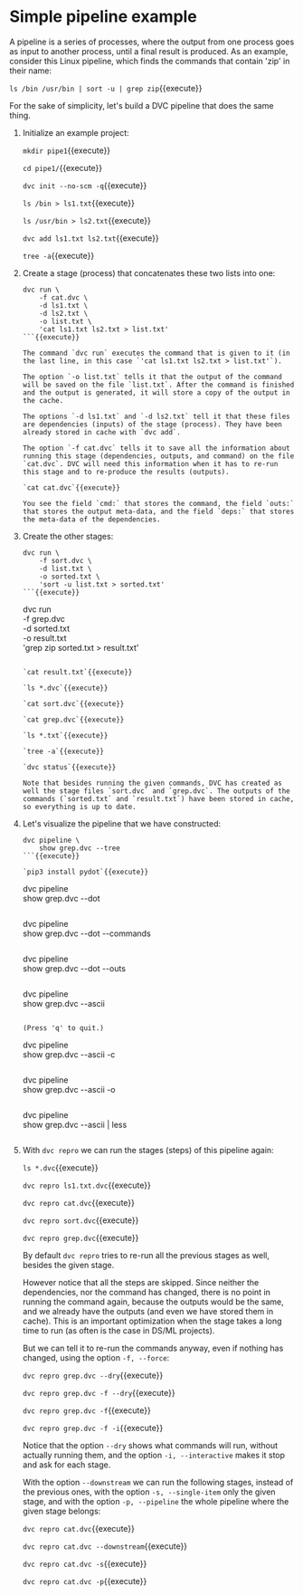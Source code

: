 # Simple pipeline example

A pipeline is a series of processes, where the output from one process
goes as input to another process, until a final result is produced. As
an example, consider this Linux pipeline, which finds the commands
that contain 'zip' in their name:

`ls /bin /usr/bin | sort -u | grep zip`{{execute}}

For the sake of simplicity, let's build a DVC pipeline that does the
same thing.

1. Initialize an example project:

   `mkdir pipe1`{{execute}}
   
   `cd pipe1/`{{execute}}
   
   `dvc init --no-scm -q`{{execute}}
      
   `ls /bin > ls1.txt`{{execute}}
   
   `ls /usr/bin > ls2.txt`{{execute}}
   
   `dvc add ls1.txt ls2.txt`{{execute}}
   
   `tree -a`{{execute}}

2. Create a stage (process) that concatenates these two lists into
   one:
   
   ```
   dvc run \
       -f cat.dvc \
       -d ls1.txt \
       -d ls2.txt \
       -o list.txt \
       'cat ls1.txt ls2.txt > list.txt'
   ```{{execute}}
   
   The command `dvc run` executes the command that is given to it (in
   the last line, in this case `'cat ls1.txt ls2.txt > list.txt'`).
   
   The option `-o list.txt` tells it that the output of the command
   will be saved on the file `list.txt`. After the command is finished
   and the output is generated, it will store a copy of the output in
   the cache.
   
   The options `-d ls1.txt` and `-d ls2.txt` tell it that these files
   are dependencies (inputs) of the stage (process). They have been
   already stored in cache with `dvc add`.
   
   The option `-f cat.dvc` tells it to save all the information about
   running this stage (dependencies, outputs, and command) on the file
   `cat.dvc`. DVC will need this information when it has to re-run
   this stage and to re-produce the results (outputs).
   
   `cat cat.dvc`{{execute}}
   
   You see the field `cmd:` that stores the command, the field `outs:`
   that stores the output meta-data, and the field `deps:` that stores
   the meta-data of the dependencies.
   
3. Create the other stages:

   ```
   dvc run \
       -f sort.dvc \
       -d list.txt \
       -o sorted.txt \
       'sort -u list.txt > sorted.txt'
   ```{{execute}}

   ```
   dvc run \
       -f grep.dvc \
       -d sorted.txt \
       -o result.txt \
       'grep zip sorted.txt > result.txt'
   ```{{execute}}

   `cat result.txt`{{execute}}
   
   `ls *.dvc`{{execute}}
   
   `cat sort.dvc`{{execute}}
   
   `cat grep.dvc`{{execute}}
   
   `ls *.txt`{{execute}}
   
   `tree -a`{{execute}}
   
   `dvc status`{{execute}}
   
   Note that besides running the given commands, DVC has created as
   well the stage files `sort.dvc` and `grep.dvc`. The outputs of the
   commands (`sorted.txt` and `result.txt`) have been stored in cache,
   so everything is up to date.

4. Let's visualize the pipeline that we have constructed:

   ```
   dvc pipeline \
       show grep.dvc --tree
   ```{{execute}}
   
   `pip3 install pydot`{{execute}}

   ```
   dvc pipeline \
       show grep.dvc --dot
   ```{{execute}}
   
   ```
   dvc pipeline \
       show grep.dvc --dot --commands
   ```{{execute}}
   
   ```
   dvc pipeline \
       show grep.dvc --dot --outs
   ```{{execute}}
   
   ```
   dvc pipeline \
       show grep.dvc --ascii
   ```{{execute}}
   
   (Press 'q' to quit.)
   
   ```
   dvc pipeline \
       show grep.dvc --ascii -c
   ```{{execute}}
   
   ```
   dvc pipeline \
       show grep.dvc --ascii -o
   ```{{execute}}
   
   ```
   dvc pipeline \
       show grep.dvc --ascii | less
   ```{{execute}}

5. With `dvc repro` we can run the stages (steps) of this pipeline
   again:
   
   `ls *.dvc`{{execute}}
   
   `dvc repro ls1.txt.dvc`{{execute}}
   
   `dvc repro cat.dvc`{{execute}}
   
   `dvc repro sort.dvc`{{execute}}
   
   `dvc repro grep.dvc`{{execute}}
   
   By default `dvc repro` tries to re-run all the previous stages as
   well, besides the given stage.
   
   However notice that all the steps are skipped. Since neither the
   dependencies, nor the command has changed, there is no point in
   running the command again, because the outputs would be the same,
   and we already have the outputs (and even we have stored them in
   cache). This is an important optimization when the stage takes a
   long time to run (as often is the case in DS/ML projects).
   
   But we can tell it to re-run the commands anyway, even if nothing
   has changed, using the option `-f, --force`:
   
   `dvc repro grep.dvc --dry`{{execute}}
   
   `dvc repro grep.dvc -f --dry`{{execute}}
   
   `dvc repro grep.dvc -f`{{execute}}
   
   `dvc repro grep.dvc -f -i`{{execute}}

   Notice that the option `--dry` shows what commands will run,
   without actually running them, and the option `-i, --interactive`
   makes it stop and ask for each stage.
   
   With the option `--downstream` we can run the following stages,
   instead of the previous ones, with the option `-s, --single-item`
   only the given stage, and with the option `-p, --pipeline` the
   whole pipeline where the given stage belongs:
   
   `dvc repro cat.dvc`{{execute}}
   
   `dvc repro cat.dvc --downstream`{{execute}}

   `dvc repro cat.dvc -s`{{execute}}

   `dvc repro cat.dvc -p`{{execute}}

